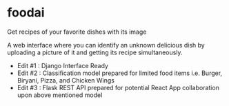 # foodai
Get recipes of your favorite dishes with its image

A web interface where you can identify an unknown delicious dish by uploading a picture of it and getting its recipe simultaneously.

- Edit #1 : Django Interface Ready
- Edit #2 : Classification model prepared for limited food items i.e. Burger, Biryani, Pizza, and Chicken Wings 
- Edit #3 : Flask REST API prepared for potential React App collaboration upon above mentioned model
